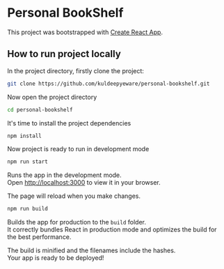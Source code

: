 # Personal BookShelf

This project was bootstrapped with [Create React App](https://github.com/facebook/create-react-app).

## How to run project locally

In the project directory, firstly clone the project:

```sh
git clone https://github.com/kuldeepyeware/personal-bookshelf.git
```

Now open the project directory

```sh
cd personal-bookshelf
```

It's time to install the project dependencies

```sh
npm install
```

Now project is ready to run in development mode

```sh
npm run start
```

Runs the app in the development mode.\
Open [http://localhost:3000](http://localhost:3000) to view it in your browser.

The page will reload when you make changes.

```sh
npm run build
```

Builds the app for production to the `build` folder.\
It correctly bundles React in production mode and optimizes the build for the best performance.

The build is minified and the filenames include the hashes.\
Your app is ready to be deployed!
